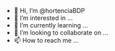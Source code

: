 - 👋 Hi, I’m @hortenciaBDP
- 👀 I’m interested in ...
- 🌱 I’m currently learning ...
- 💞️ I’m looking to collaborate on ...
- 📫 How to reach me ...

<!---
hortenciaBDP/hortenciaBDP is a ✨ special ✨ repository because its `README.md` (this file) appears on your GitHub profile.
You can click the Preview link to take a look at your changes.
--->

